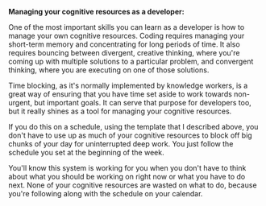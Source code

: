 **Managing your cognitive resources as a developer:**

One of the most important skills you can learn as a developer is how to manage your own cognitive resources. Coding requires managing your short-term memory and concentrating for long periods of time. It also requires bouncing between divergent, creative thinking, where you're coming up with multiple solutions to a particular problem, and convergent thinking, where you are executing on one of those solutions.

Time blocking, as it's normally implemented by knowledge workers, is a great way of ensuring that you have time set aside to work towards non-urgent, but important goals. It can serve that purpose for developers too, but it really shines as a tool for managing your cognitive resources.

If you do this on a schedule, using the template that I described above, you don't have to use up as much of your cognitive resources to block off big chunks of your day for uninterrupted deep work. You just follow the schedule you set at the beginning of the week.

You'll know this system is working for you when you don't have to think about what you should be working on right now or what you have to do next. None of your cognitive resources are wasted on what to do, because you're following along with the schedule on your calendar.
